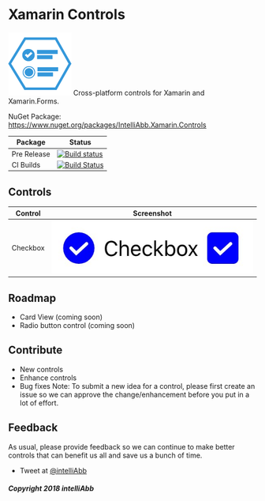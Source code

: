 # Xamarin Controls

<img src="XamarinControlsLogo.png" width="128" height="128"/>
Cross-platform controls for Xamarin and Xamarin.Forms.

NuGet Package: https://www.nuget.org/packages/IntelliAbb.Xamarin.Controls

Package | Status
---|---
Pre Release|[![Build status](https://intelliabb.visualstudio.com/XamarinControls/_apis/build/status/XamarinControls%20Pre-release)](https://intelliabb.visualstudio.com/XamarinControls/_build/latest?definitionId=7)
CI Builds|[![Build Status](https://intelliabb.visualstudio.com/XamarinControls/_apis/build/status/XamarinControls%20Dev)](https://intelliabb.visualstudio.com/XamarinControls/_build/latest?definitionId=6)

## Controls
Control | Screenshot
---|---
Checkbox | <img src="checkbox.jpg"/>

## Roadmap
* Card View (coming soon)
* Radio button control (coming soon)

## Contribute
* New controls
* Enhance controls
* Bug fixes
Note: To submit a new idea for a control, please first create an issue so we can approve the change/enhancement before you put in a lot of effort.

## Feedback
As usual, please provide feedback so we can continue to make better controls that can benefit us all and save us a bunch of time.
* Tweet at [@intelliAbb](www.twitter.com/intelliabb)


##### Copyright 2018 intelliAbb
